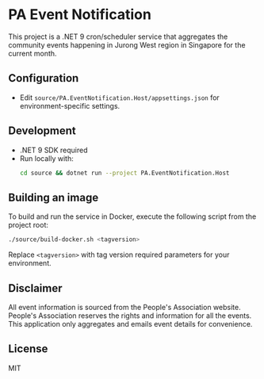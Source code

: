 # PA Event Notification

This project is a .NET 9 cron/scheduler service that aggregates the community events happening in Jurong West region in Singapore for the current month.

## Configuration
- Edit `source/PA.EventNotification.Host/appsettings.json` for environment-specific settings.

## Development
- .NET 9 SDK required
- Run locally with:
   ```sh
   cd source && dotnet run --project PA.EventNotification.Host
   ```

## Building an image

To build and run the service in Docker, execute the following script from the project root:

```sh
./source/build-docker.sh <tagversion>
```
Replace `<tagversion>` with tag version required parameters for your environment.

## Disclaimer
All event information is sourced from the People's Association website. People's Association reserves the rights and information for all the events. This application only aggregates and emails event details for convenience.

## License
MIT
